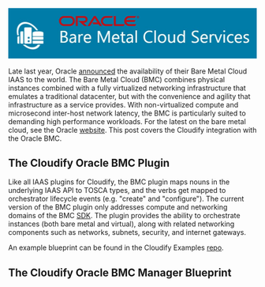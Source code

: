 <img src="https://github.com/dfilppi/posts/blob/master/images/bmc-plugin/oraclebmc.png" />

Late last year, Oracle [announced](https://blogs.oracle.com/cloud/entry/oracle_bare_metal_cloud_services) the availability of their Bare Metal Cloud IAAS to the world.  The Bare Metal Cloud (BMC) combines physical instances combined with a fully virtualized networking infrastructure that emulates a traditional datacenter, but with the convenience and agility that infrastructure as a service provides.  With non-virtualized compute and microsecond inter-host network latency, the BMC is particularly suited to demanding high performance workloads.  For the latest on the bare metal cloud, see the Oracle [website](https://cloud.oracle.com/en_US/bare-metal).  This post covers the Cloudify integration with the Oracle BMC.

## The Cloudify Oracle BMC Plugin

Like all IAAS plugins for Cloudify, the BMC plugin maps nouns in the underlying IAAS API to TOSCA types, and the verbs get mapped to orchestrator lifecycle events (e.g. "create" and "configure").  The current version of the BMC plugin only addresses compute and networking domains of the BMC [SDK](https://oracle-bare-metal-cloud-services-python-sdk.readthedocs.io/en/latest/).  The plugin provides the ability to orchestrate instances (both bare metal and virtual), along with related networking components such as networks, subnets, security, and internet gateways.

An example blueprint can be found in the Cloudify Examples [repo](https://github.com/cloudify-examples/simple-kubernetes-blueprint/blob/master/bmc-blueprint.yaml).  

## The Cloudify Oracle BMC Manager Blueprint

